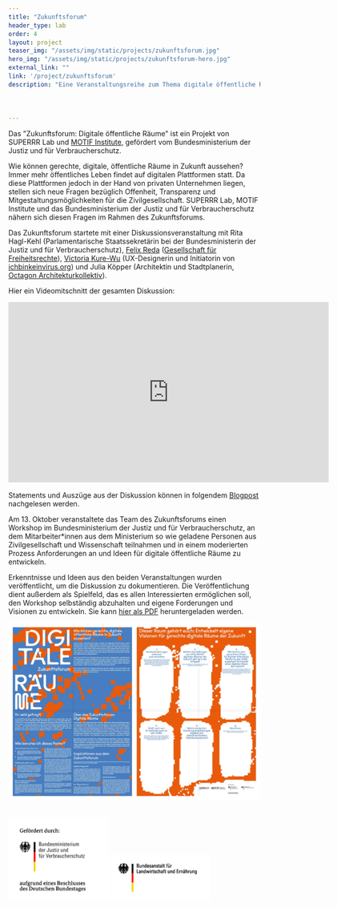 ```yaml
---
title: "Zukunftsforum"
header_type: lab
order: 4
layout: project
teaser_img: "/assets/img/static/projects/zukunftsforum.jpg"
hero_img: "/assets/img/static/projects/zukunftsforum-hero.jpg"
external_link: ""
link: '/project/zukunftsforum'
description: "Eine Veranstaltungsreihe zum Thema digitale öffentliche Räume der Zukunft. Ein Projekt mit MOTIF Institute, gefördert vom BMJV."



---
```


<p>Das "Zukunftsforum: Digitale öffentliche Räume" ist ein Projekt von SUPERRR Lab und <a href="https://motif-institute.com/">MOTIF Institute</a>, gefördert vom Bundesministerium der Justiz und für Verbraucherschutz.</p>


<p>Wie können gerechte, digitale, öffentliche Räume in Zukunft aussehen? Immer mehr öffentliches Leben findet auf digitalen Plattformen statt. Da diese Plattformen jedoch in der Hand von privaten Unternehmen liegen, stellen sich neue Fragen bezüglich Offenheit, Transparenz und Mitgestaltungsmöglichkeiten für die Zivilgesellschaft. SUPERRR Lab, MOTIF Institute und das Bundesministerium der Justiz und für Verbraucherschutz nähern sich diesen Fragen im Rahmen des Zukunftsforums. </p>

<p>Das Zukunftsforum startete mit einer Diskussionsveranstaltung mit Rita Hagl-Kehl</a> (Parlamentarische Staatssekretärin bei der Bundesministerin der Justiz und für Verbraucherschutz), <a href="https://felixreda.eu/">Felix Reda</a> (<a href="https://freiheitsrechte.org/">Gesellschaft für Freiheitsrechte</a>), <a href="https://kateboss5000.neocities.org/">Victoria Kure-Wu</a> (UX-Designerin und Initiatorin von <a href="https://www.ichbinkeinvirus.org/">ichbinkeinvirus.org</a>) und Julia Köpper (Architektin und Stadtplanerin, <a href="http://www.octagon-architekturkollektiv.net/kollektiv/">Octagon Architekturkollektiv</a>).</p>
<p>
Hier ein Videomitschnitt der gesamten Diskussion:</p>
  <iframe src="https://player.vimeo.com/video/611698300?h=c02a34a230" width="640" height="360" frameborder="0" allow="autoplay; fullscreen; picture-in-picture" allowfullscreen></iframe>
<p>Statements und Auszüge aus der Diskussion können in folgendem <a href="https://superrr.net/2021/09/26/zukunftsforum-recap.html">Blogpost</a> nachgelesen werden.</p>

<p>
Am 13. Oktober veranstaltete das Team des Zukunftsforums einen Workshop im Bundesministerium der Justiz und für Verbraucherschutz, an dem Mitarbeiter*innen aus dem Ministerium so wie geladene Personen aus Zivilgesellschaft und Wissenschaft teilnahmen und in einem moderierten Prozess Anforderungen an und Ideen für digitale öffentliche Räume zu entwickeln.</p>

<p>Erkenntnisse und Ideen aus den beiden Veranstaltungen wurden veröffentlicht, um die Diskussion zu dokumentieren. Die Veröffentlichung dient außerdem als Spielfeld, das es allen Interessierten ermöglichen soll, den Workshop selbständig abzuhalten und eigene Forderungen und Visionen zu entwickeln. Sie kann <a href="https://superrr.net/assets/downloads/Zukunftsforum_Digitale_Raeume-Infoposter.pdf">hier als PDF</a> heruntergeladen werden.</p>
<p>
<img class="img-responsive" src="/assets/img/static/projects/zukunftsforum-poster.jpg">
</p>
<br>

<img src="/assets/img/blog/BMJV-logo.jpg" alt="gefördert durch das BMJV" style="max-width: 200px;">
<img src="/assets/img/blog/BLE-logo.jpg" alt="BLE" style="max-width: 200px;">


